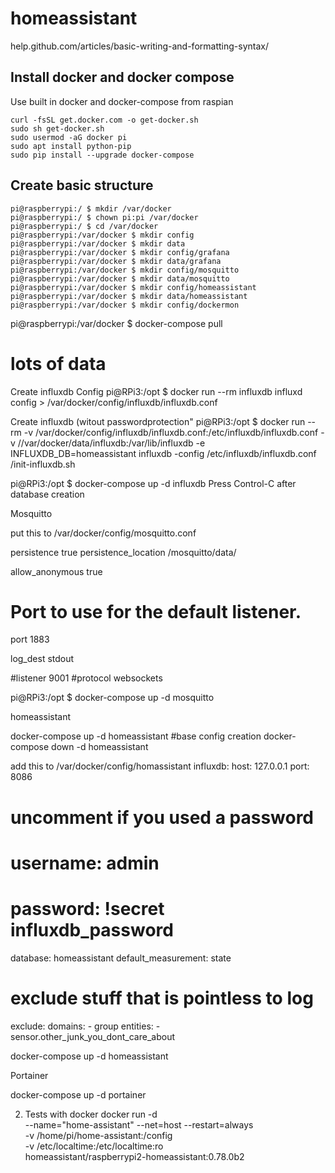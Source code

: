 # homeassistant
help.github.com/articles/basic-writing-and-formatting-syntax/
## Install docker and docker compose
Use built in docker and docker-compose from raspian
```
curl -fsSL get.docker.com -o get-docker.sh
sudo sh get-docker.sh
sudo usermod -aG docker pi
sudo apt install python-pip
sudo pip install --upgrade docker-compose
```

## Create basic structure
```
pi@raspberrypi:/ $ mkdir /var/docker
pi@raspberrypi:/ $ chown pi:pi /var/docker
pi@raspberrypi:/ $ cd /var/docker
pi@raspberrypi:/var/docker $ mkdir config
pi@raspberrypi:/var/docker $ mkdir data
pi@raspberrypi:/var/docker $ mkdir config/grafana
pi@raspberrypi:/var/docker $ mkdir data/grafana
pi@raspberrypi:/var/docker $ mkdir config/mosquitto
pi@raspberrypi:/var/docker $ mkdir data/mosquitto
pi@raspberrypi:/var/docker $ mkdir config/homeassistant
pi@raspberrypi:/var/docker $ mkdir data/homeassistant
pi@raspberrypi:/var/docker $ mkdir config/dockermon
```

pi@raspberrypi:/var/docker $ docker-compose pull
# lots of data


Create influxdb Config
pi@RPi3:/opt $ docker run --rm influxdb influxd config > /var/docker/config/influxdb/influxdb.conf

Create influxdb (witout passwordprotection"
pi@RPi3:/opt $ docker run --rm -v /var/docker/config/influxdb/influxdb.conf:/etc/influxdb/influxdb.conf -v //var/docker/data/influxdb:/var/lib/influxdb -e INFLUXDB_DB=homeassistant influxdb -config /etc/influxdb/influxdb.conf /init-influxdb.sh


pi@RPi3:/opt $ docker-compose up -d influxdb
Press Control-C after database creation



Mosquitto 

put this to /var/docker/config/mosquitto.conf

persistence true
persistence_location /mosquitto/data/

allow_anonymous true

# Port to use for the default listener.
port 1883

log_dest stdout

#listener 9001
#protocol websockets

pi@RPi3:/opt $ docker-compose up -d mosquitto


homeassistant 

 docker-compose up -d homeassistant #base config creation
 docker-compose down -d homeassistant


add this to /var/docker/config/homassistant
influxdb:
  host: 127.0.0.1
  port: 8086
# uncomment if you used a password
#  username: admin  
#  password: !secret influxdb_password
  database: homeassistant
  default_measurement: state
# exclude stuff that is pointless to log
  exclude: 
    domains:
      - group 
    entities:
      - sensor.other_junk_you_dont_care_about

docker-compose up -d homeassistant


Portainer

docker-compose up -d portainer

2. Tests with docker
   docker run -d \
  --name="home-assistant" --net=host --restart=always \
  -v /home/pi/home-assistant:/config \
  -v /etc/localtime:/etc/localtime:ro \
  homeassistant/raspberrypi2-homeassistant:0.78.0b2
